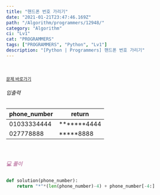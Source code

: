 ```yaml
---
title: "핸드폰 번호 가리기"
date: "2021-01-21T23:47:46.169Z"
path: "/Algorithm/programmers/12948/"
category: "Algorithm"
ci: "Lv1"
cat: "PROGRAMMERS"
tags: ["PROGRAMMERS", "Python", "Lv1"]
description: "[Python | Programmers] 핸드폰 번호 가리기"
---
```


<br />

<a href="https://programmers.co.kr/learn/courses/30/lessons/12948"><small>문제 바로가기</small></a>

###### 입출력

| phone_number | return      |
| ------------ | ----------- |
| 01033334444  | *******4444 |
| 027778888    | *****8888   |

<br />

##### <h5 style="color:#C587AE;">💻 풀이</h5>

```python
def solution(phone_number):
    return "*"*(len(phone_number)-4) + phone_number[-4:]
```



<br />

